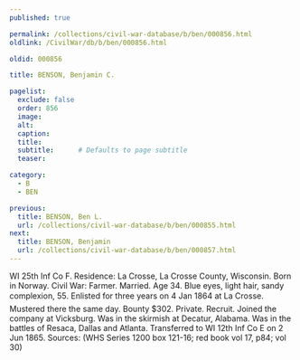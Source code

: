 ```yaml
---
published: true

permalink: /collections/civil-war-database/b/ben/000856.html
oldlink: /CivilWar/db/b/ben/000856.html

oldid: 000856

title: BENSON, Benjamin C.

pagelist:
  exclude: false
  order: 856
  image: 
  alt:
  caption:
  title:
  subtitle:      # Defaults to page subtitle
  teaser:

category: 
  - B 
  - BEN

previous:
  title: BENSON, Ben L.
  url: /collections/civil-war-database/b/ben/000855.html  
next:
  title: BENSON, Benjamin
  url: /collections/civil-war-database/b/ben/000857.html   
---
```

WI 25th Inf Co F. Residence: La Crosse, La Crosse County, Wisconsin. Born in Norway. Civil War: Farmer. Married. Age 34. Blue eyes, light hair, sandy complexion, 5&#146;5&#148;. Enlisted for three years on 4 Jan 1864 at La Crosse. Mustered there the same day. Bounty $302. Private. Recruit. Joined the company at Vicksburg. Was in the skirmish at Decatur, Alabama. Was in the battles of Resaca, Dallas and Atlanta. Transferred to WI 12th Inf Co E on 2 Jun 1865. Sources: (WHS Series 1200 box 121-16; red book vol 17, p84; vol 30)